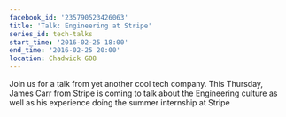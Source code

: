 ```yaml
---
facebook_id: '235790523426063'
title: 'Talk: Engineering at Stripe'
series_id: tech-talks
start_time: '2016-02-25 18:00'
end_time: '2016-02-25 20:00'
location: Chadwick G08
---
```


Join us for a talk from yet another cool tech company. This Thursday, James Carr from Stripe is coming to talk about the Engineering culture as well as his experience doing the summer internship at Stripe
